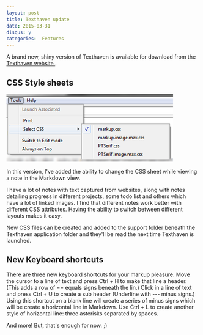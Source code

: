 ```yaml
---
layout: post
title: Texthaven update
date: 2015-03-31
disqus: y
categories:  Features
---
```


A brand new, shiny version of Texthaven is available for download from the [ Texthaven website ](http://www.texthaven.com/download.html).

CSS Style sheets
--------------------

![ 2015-03-31-Image_000.png ](imgs/2015-03-31-Image_000.png)

In this version, I've added the ability to change the CSS sheet while viewing a note in the Markdown view.  

I have a lot of notes with text captured from websites, along with notes detailing progress in different projects, some todo list and others which have a lot of linked images.   I find that different notes work better with different CSS attributes.  Having the ability to switch between different layouts makes it easy.  

New CSS files can be created and added to the support folder beneath the Texthaven application folder and they'll be read the next time Texthaven is launched.

New Keyboard shortcuts
------------------------------

There are three new keyboard shortcuts for your markup pleasure.   Move the cursor to a line of text and press Ctrl + H to make that line a header.  (This adds a row of == equals signs beneath the lin.)   Click in a line of text and press Ctrl + U to create a sub header (Underline with --- minus signs.)   Using this shortcut on a blank line will create a series of minus signs which will be create a horizontal line in Markdown.  Use Ctrl + L to create another style of horizontal line:  three asterisks separated by spaces.

And more!  But, that's enough for now.  ;)







